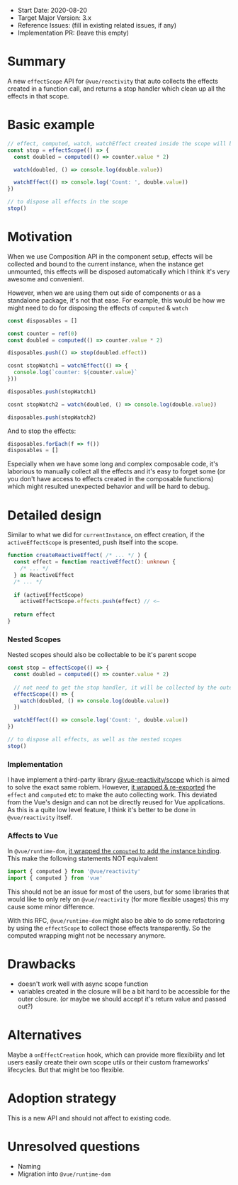 - Start Date: 2020-08-20
- Target Major Version: 3.x
- Reference Issues: (fill in existing related issues, if any)
- Implementation PR: (leave this empty)

# Summary

A new `effectScope` API for `@vue/reactivity` that auto collects the effects created in a function call, and returns a stop handler which clean up all the effects in that scope.

# Basic example

```ts
// effect, computed, watch, watchEffect created inside the scope will be auto collected
const stop = effectScope(() => {
  const doubled = computed(() => counter.value * 2)

  watch(doubled, () => console.log(double.value))

  watchEffect(() => console.log('Count: ', double.value))
})

// to dispose all effects in the scope
stop()
```

# Motivation

When we use Composition API in the component setup, effects will be collected and bound to the current instance, when the instance get unmounted, this effects will be disposed automatically which I think it's very awesome and convenient.

However,  when we are using them out side of components or as a standalone package, it's not that ease. For example, this would be how we might need to do for disposing the effects of `computed` & `watch`

```ts
const disposables = []

const counter = ref(0)
const doubled = computed(() => counter.value * 2)

disposables.push(() => stop(doubled.effect))

cosnt stopWatch1 = watchEffect(() => {
  console.log(`counter: ${counter.value}`
}))

disposables.push(stopWatch1)

cosnt stopWatch2 = watch(doubled, () => console.log(double.value))

disposables.push(stopWatch2)
```

And to stop the effects:

```ts
disposables.forEach(f => f())
disposables = []
```

Especially when we have some long and complex composable code, it's laborious to manually collect all the effects and it's easy to forget some (or you don't have access to effects created in the composable functions) which might resulted unexpected behavior and will be hard to debug.

# Detailed design

Similar to what we did for `currentInstance`, on effect creation, if the `activeEffectScope` is presented, push itself into the scope.

```ts
function createReactiveEffect( /* ... */ ) {
  const effect = function reactiveEffect(): unknown {
    /* ... */ 
  } as ReactiveEffect
  /* ... */
  
  if (activeEffectScope)
    activeEffectScope.effects.push(effect) // <—
  
  return effect
}
```

### Nested Scopes

Nested scopes should also be collectable to be it's parent scope

```ts
const stop = effectScope(() => {
  const doubled = computed(() => counter.value * 2)
  
  // not need to get the stop handler, it will be collected by the outer scope
  effectScope(() => {
    watch(doubled, () => console.log(double.value))
  })

  watchEffect(() => console.log('Count: ', double.value))
})

// to dispose all effects, as well as the nested scopes
stop()
```

### Implementation

I have implement a third-party library [@vue-reactivity/scope](https://github.com/vue-reactivity/scope) which is aimed to solve the exact same roblem. However, [it wrapped & re-exported](https://github.com/vue-reactivity/scope/blob/master/src/hijack.ts#L11) the `effect` and `computed` etc to make the auto collecting work. This deviated from the Vue's design and can not be directly reused for Vue applications. As this is a quite low level feature, I think it's better to be done in `@vue/reactivity` itself.

### Affects to Vue

In `@vue/runtime-dom`, [it wrapped the `computed` to add the instance binding](https://github.com/vuejs/vue-next/blob/master/packages/runtime-core/src/apiComputed.ts). This make the following statements NOT equivalent

```ts
import { computed } from '@vue/reactivity'
import { computed } from 'vue'
```  

This should not be an issue for most of the users, but for some libraries that would like to only rely on `@vue/reactivity` (for more flexible usages) this my cause some minor difference.

With this RFC, `@vue/runtime-dom` might also be able to do some refactoring by using the `effectScope` to collect those effects transparently. So the computed wrapping might not be necessary anymore.

# Drawbacks

- doesn't work well with async scope function
- variables created in the closure will be a bit hard to be accessible for the outer closure. (or maybe we should accept it's return value and passed out?)

# Alternatives

Maybe a `onEffectCreation` hook, which can provide more flexibility and let users easily create their own scope utils or their custom frameworks' lifecycles. But that might be too flexible.

# Adoption strategy

This is a new API and should not affect to existing code.

# Unresolved questions

- Naming
- Migration into `@vue/runtime-dom`
